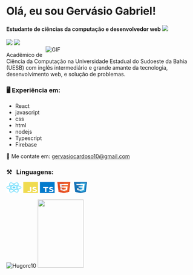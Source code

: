 

# Olá, eu sou Gervásio Gabriel! 

<h4>Estudante de ciências da computação e desenvolvedor web <img src="https://i.pinimg.com/originals/c1/48/9e/c1489e8e276e19e40af67659c7661229.gif" width="25"> </h4>

<div> 
  <a href = "mailto:gervasiocardoso10@gmail.com"><img src="https://img.shields.io/badge/-Gmail-%23333?style=for-the-badge&logo=gmail&logoColor=white" target="_blank"></a>
  <a href="https://www.linkedin.com/in/gerv%C3%A1sio-cardoso-6b9654227/" target="_blank"><img src="https://img.shields.io/badge/-LinkedIn-%230077B5?style=for-the-badge&logo=linkedin&logoColor=white" target="_blank"></a>
</div>

<img align="right" width="400" alt="GIF" src="https://i.gifer.com/6vIk.gif" >

<p>Acadêmico de Ciência da Computação na Universidade Estadual do Sudoeste da Bahia (UESB) com inglês intermediário e grande amante da tecnologia, desenvolvimento web, e solução de problemas.
</p>
     
     
### 🖥️ Experiência em: 
-  React
-  javascript
-  css
-  html
-  nodejs
-  Typescript
-  Firebase
    
📧 Me contate em: gervasiocardoso10@gmail.com

### ⚒&nbsp;&nbsp;&nbsp;**Linguagens:** 

<div style="display: inline_block">
 <img align="center"  height="30" width="40" src="https://raw.githubusercontent.com/devicons/devicon/master/icons/react/react-original.svg">
  <img align="center"  height="30" width="40" src="https://raw.githubusercontent.com/devicons/devicon/master/icons/javascript/javascript-plain.svg">
  <img align="center"  height="30" width="40" src="https://raw.githubusercontent.com/devicons/devicon/master/icons/typescript/typescript-plain.svg">
  <img align="center"  height="30" width="40" src="https://raw.githubusercontent.com/devicons/devicon/master/icons/html5/html5-original.svg">
  <img align="center"  height="30" width="40" src="https://raw.githubusercontent.com/devicons/devicon/master/icons/css3/css3-original.svg">
</div>
<br/>

<div>
 <img height="180em" width="49%" src="https://github-readme-stats.vercel.app/api?username=Gervasss&show_icons=true&theme=gotham&count_private=true" alt="Hugorc10" />
<img height="180em" width="49%" src="https://github-readme-stats.vercel.app/api/top-langs/?username=Gervasss&layout=compact&theme=vue-dark" />

</div>

